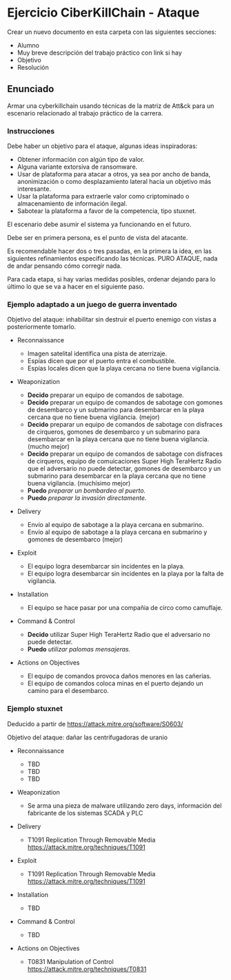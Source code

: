 # Ejercicio CiberKillChain - Ataque

Crear un nuevo documento en esta carpeta con las siguientes secciones:

 * Alumno
 * Muy breve descripción del trabajo práctico con link si hay
 * Objetivo
 * Resolución


## Enunciado

Armar una cyberkillchain usando técnicas de la matriz de Att&ck para un escenario relacionado al trabajo práctico de la carrera.

### Instrucciones

Debe haber un objetivo para el ataque, algunas ideas inspiradoras:

* Obtener información con algún tipo de valor.
* Alguna variante extorsiva de ransomware.
* Usar de plataforma para atacar a otros, ya sea por ancho de banda, anonimización o como desplazamiento lateral hacia un objetivo más interesante.
* Usar la plataforma para extraerle valor como criptominado o almacenamiento de información ilegal.
* Sabotear la plataforma a favor de la competencia, tipo stuxnet.

El escenario debe asumir el sistema ya funcionando en el futuro.

Debe ser en primera persona, es el punto de vista del atacante.

Es recomendable hacer dos o tres pasadas, en la primera la idea, en las siguientes refinamientos especificando las técnicas.
PURO ATAQUE, nada de andar pensando cómo corregir nada.

Para cada etapa, si hay varias medidas posibles, ordenar dejando para lo último lo que se va a hacer en el siguiente paso.

### Ejemplo adaptado a un juego de guerra inventado

Objetivo del ataque: inhabilitar sin destruir el puerto enemigo con vistas a posteriormente tomarlo.

* Reconnaissance
  - Imagen satelital identifica una pista de aterrizaje.
  - Espías dicen que por el puerto entra el combustible.
  - Espías locales dicen que la playa cercana no tiene buena vigilancia.

* Weaponization
  - **Decido** preparar un equipo de comandos de sabotage.
  - **Decido** preparar un equipo de comandos de sabotage con gomones de desembarco y un submarino para desembarcar en la playa cercana que no tiene buena vigilancia. (mejor)
  - **Decido** preparar un equipo de comandos de sabotage con disfraces de cirqueros, gomones de desembarco y un submarino para desembarcar en la playa cercana que no tiene buena vigilancia. (mucho mejor)
  - **Decido** preparar un equipo de comandos de sabotage con disfraces de cirqueros, equipo de comuicaciones Super High TeraHertz Radio que el adversario no puede detectar, gomones de desembarco y un submarino para desembarcar en la playa cercana que no tiene buena vigilancia. (muchísimo mejor)
  - **Puedo** *preparar un bombardeo al puerto.*
  - **Puedo** *preparar la invasión directamente.*
  
* Delivery
  - Envío al equipo de sabotage a la playa cercana en submarino.
  - Envío al equipo de sabotage a la playa cercana en submarino y gomones de desembarco (mejor)
  
* Exploit
  - El equipo logra desembarcar sin incidentes en la playa.
  - El equipo logra desembarcar sin incidentes en la playa por la falta de vigilancia.
  
* Installation  
  - El equipo se hace pasar por una compañia de circo como camuflaje.

* Command & Control
  - **Decido** utilizar Super High TeraHertz Radio que el adversario no puede detectar.
  - **Puedo** *utilizar palomas mensajeras.*
  
* Actions on Objectives
  - El equipo de comandos provoca daños menores en las cañerías.
  - El equipo de comandos coloca minas en el puerto dejando un camino para el desembarco.
  
### Ejemplo stuxnet

Deducido a partir de https://attack.mitre.org/software/S0603/

Objetivo del ataque: dañar las centrifugadoras de uranio

* Reconnaissance
  - TBD
  - TBD
  - TBD

* Weaponization
  - Se arma una pieza de malware utilizando zero days, información del fabricante de los sistemas SCADA y PLC
  
* Delivery
  - T1091 	Replication Through Removable Media https://attack.mitre.org/techniques/T1091
* Exploit
  - T1091 	Replication Through Removable Media https://attack.mitre.org/techniques/T1091
  
* Installation  
  - TBD

* Command & Control
  - TBD
  
* Actions on Objectives

  - T0831 	Manipulation of Control https://attack.mitre.org/techniques/T0831


  

